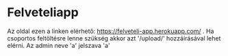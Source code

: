 # Felveteliapp
Az oldal ezen a linken elérhető: https://felveteli-app.herokuapp.com/ .
Ha csoportos feltöltésre lenne szükség akkor azt '/upload/' hozzáírásával lehet elérni.
Az admin neve 'a' jelszava 'a' 
